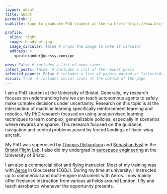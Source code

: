 ```yaml
---
layout: about
title: about
permalink: /
subtitle: Soon to graduate PhD student at the <a href="https://www.bristol.ac.uk">University of Bristol</a>

profile:
  align: right
  image: headshot.jpg
  image_circular: false # crops the image to make it circular
  address: >
    <p>alexander@quessy.com</p>

news: False # includes a list of news items
latest_posts: False  # includes a list of the newest posts
selected_papers: False # includes a list of papers marked as "selected={true}"
social: True  # includes social icons at the bottom of the page
---
```


I am a PhD student at the University of Bristol. Generally, my research focuses on understanding how we can teach autonomous agents to safely make complex decisions under uncertainty. Research on this topic is at the intersection of machine learning specifically reinforcement learning and robotics. My PhD research focused on using unsupervised learning techniques to learn complex, generalizable policies, especially in scenarios where rewards are sparse. This research focused on the guidance, navigation and control problems posed by forced landings of fixed-wing aircraft.

My PhD was supervised by [Thomas Richardson](https://research-information.bris.ac.uk/en/persons/tom-s-richardson) and [Sebastian East](https://sebastian-east.github.io) in the [Bristol Flight Lab](https://bristolflightlab.com/). I also did my undergrad in [aerospace engineering](https://www.bristol.ac.uk/study/undergraduate/2024/aerospace/meng-aerospace-engineering/) at the University of Bristol.

I am also a commercial pilot and flying instructor. Most of my training was with [Aeros](https://www.aeros.co.uk) in Gloucester (EGBJ). During my time at university, I instructed up to commercial and multi-engine instrument with Aeros. I now mainly offer freelance instruction from various airfields around London. I fly and teach aerobatics whenever the opportunity presents. 